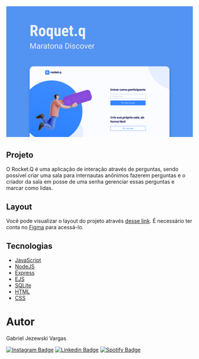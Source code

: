 <h1 align="center">
  <img alt="Rocket.Q" title="Rocket.Q" src="/public/images/rocketq.png" width="1000px" />
</h1>

## Projeto

O Rocket.Q é uma aplicação de interação através de perguntas, sendo possível criar uma sala para internautas anônimos fazerem perguntas e o criador da sala em posse de uma senha gerenciar essas perguntas e marcar como lidas.

## Layout

Você pode visualizar o layout do projeto através [desse link](https://www.figma.com/file/vp3iFfd1ohCbHyDX9jCiQi/Roquet.q). É necessário ter conta no [Figma](https://figma.com) para acessá-lo.

  ## Tecnologias

- [JavaScript](JavaScript)
- [NodeJS](https://nodejs.org/en/)
- [Express](https://expressjs.com/pt-br/)
- [EJS](https://ejs.co/)
- [SQLite](https://www.sqlite.org/index.html)
- [HTML](https://developer.mozilla.org/pt-BR/docs/Web/HTML)
- [CSS](https://developer.mozilla.org/pt-BR/docs/Web/CSS)

# Autor
<p>Gabriel Jezewski Vargas</p>

[![Instagram Badge](https://img.shields.io/badge/-instagram-red?style=for-the-badge&logo=instagram&logoColor=white&link=https://github.com/gabrieljezewski)](https://www.instagram.com/gabrieljezewski/)
[![Linkedin Badge](https://img.shields.io/badge/-Linkedin-blue?style=for-the-badge&logo=Linkedin&logoColor=white&link=https://github.com/gabrieljezewski)](https://www.linkedin.com/in/gabrieljezewski/)
[![Spotify Badge](https://img.shields.io/badge/-Spotify-3bb34b?style=for-the-badge&logo=Spotify&logoColor=161f16&link=https://github.com/gabrieljezewski)](https://open.spotify.com/user/tkwu38zln89o0yi5u44gvj2gi)
